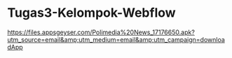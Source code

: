 # Tugas3-Kelompok-Webflow
https://files.appsgeyser.com/Polimedia%20News_17176650.apk?utm_source=email&amp;utm_medium=email&amp;utm_campaign=downloadApp
